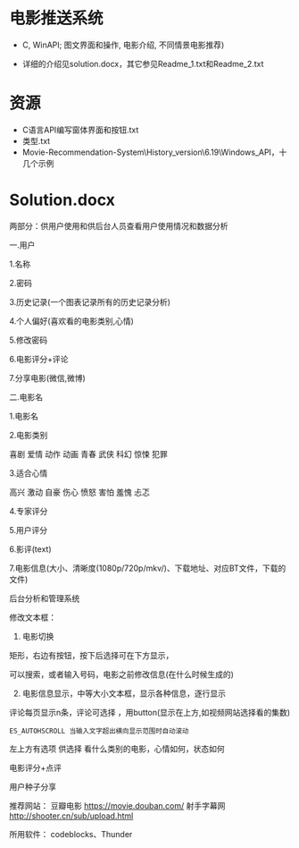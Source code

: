 # 电影推送系统

- C, WinAPI; 图文界面和操作, 电影介绍, 不同情景电影推荐)

- 详细的介绍见solution.docx，其它参见Readme_1.txt和Readme_2.txt

# 资源
- C语言API编写窗体界面和按钮.txt
- 类型.txt
- Movie-Recommendation-System\History_version\6.19\Windows_API，十几个示例

# Solution.docx
两部分：供用户使用和供后台人员查看用户使用情况和数据分析

一.用户

1.名称

2.密码

3.历史记录(一个图表记录所有的历史记录分析)

4.个人偏好(喜欢看的电影类别,心情)

5.修改密码

6.电影评分+评论

7.分享电影(微信,微博)

二.电影名

1.电影名

2.电影类别

喜剧 爱情 动作 动画 青春 武侠 科幻 惊悚 犯罪

3.适合心情

   高兴 激动 自豪 伤心 愤怒 害怕 羞愧 忐忑

4.专家评分

5.用户评分

6.影评(text)

7.电影信息(大小、清晰度(1080p/720p/mkv/)、下载地址、对应BT文件，下载的文件)

后台分析和管理系统

修改文本框：

1.	电影切换

矩形，右边有按钮，按下后选择可在下方显示，

可以搜索，或者输入号码，电影之前修改信息(在什么时候生成的)

2.	电影信息显示，中等大小文本框，显示各种信息，逐行显示

评论每页显示n条，评论可选择 ，用button(显示在上方,如视频网站选择看的集数)

	ES_AUTOHSCROLL 当输入文字超出横向显示范围时自动滚动

左上方有选项 供选择 看什么类别的电影，心情如何，状态如何


电影评分+点评	

用户种子分享

推荐网站：	豆瓣电影	https://movie.douban.com/
				射手字幕网	http://shooter.cn/sub/upload.html
				
所用软件：	codeblocks、Thunder



